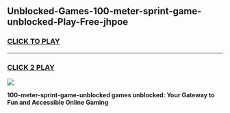
## Unblocked-Games-100-meter-sprint-game-unblocked-Play-Free-jhpoe
<h3>
<a href="https://premium76.site?title=100-meter-sprint-game-unblocked&ref=23A">CLICK TO PLAY</a></h3>
<hr>

<h3>
<a href="https://premium76.site?title=100-meter-sprint-game-unblocked&ref=23A">CLICK 2 PLAY</a>
  
</h3>

<a href="https://premium76.site?title=100-meter-sprint-game-unblocked&ref=23A"><img src="https://clearcache.store/games.png"></a>


**100-meter-sprint-game-unblocked games unblocked: Your Gateway to Fun and Accessible Online Gaming**
